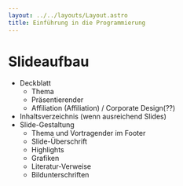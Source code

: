 ```yaml
---
layout: ../../layouts/Layout.astro
title: Einführung in die Programmierung 
---
```


# Slideaufbau
- Deckblatt
	- Thema
	- Präsentierender
	- Affiliation (Affiliation) / Corporate Design(??)
- Inhaltsverzeichnis (wenn ausreichend Slides)
- Slide-Gestaltung
	- Thema und Vortragender im Footer
	- Slide-Überschrift
	- Highlights
	- Grafiken
	- Literatur-Verweise
	- Bildunterschriften
